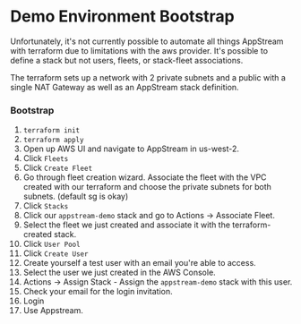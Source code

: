 # Demo Environment Bootstrap

Unfortunately, it's not currently possible to automate all things AppStream with terraform due to limitations with the aws provider. It's possible to define a stack but not users, fleets, or stack-fleet associations.

The terraform sets up a network with 2 private subnets and a public with a single NAT Gateway as well as an AppStream stack definition.

### Bootstrap

1. `terraform init`
1. `terraform apply`
1. Open up AWS UI and navigate to AppStream in us-west-2.
1. Click `Fleets`
1. Click `Create Fleet`
1. Go through fleet creation wizard. Associate the fleet with the VPC created with our terraform and choose the private subnets for both subnets. (default sg is okay)
1. Click `Stacks`
1. Click our `appstream-demo` stack and go to Actions -> Associate Fleet.
1. Select the fleet we just created and associate it with the terraform-created stack.
1. Click `User Pool`
1. Click `Create User`
1. Create yourself a test user with an email you're able to access.
1. Select the user we just created in the AWS Console.
1. Actions -> Assign Stack - Assign the `appstream-demo` stack with this user.
1. Check your email for the login invitation.
1. Login
1. Use Appstream.